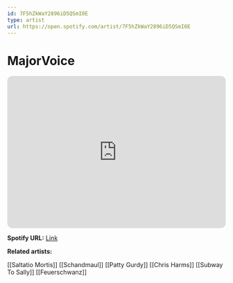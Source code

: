 ```yaml
---
id: 7F5hZkWaY2896iD5QSmI0E
type: artist
url: https://open.spotify.com/artist/7F5hZkWaY2896iD5QSmI0E
---
```

# MajorVoice

<iframe style="border-radius:12px" src="https://open.spotify.com/embed/artist/7F5hZkWaY2896iD5QSmI0E" width="100%" height="352" frameBorder="0" allowfullscreen="" allow="autoplay; clipboard-write; encrypted-media; fullscreen; picture-in-picture" loading="lazy"></iframe>

**Spotify URL:** [Link](https://open.spotify.com/artist/7F5hZkWaY2896iD5QSmI0E)

**Related artists:**

[[Saltatio Mortis]]
[[Schandmaul]]
[[Patty Gurdy]]
[[Chris Harms]]
[[Subway To Sally]]
[[Feuerschwanz]]
